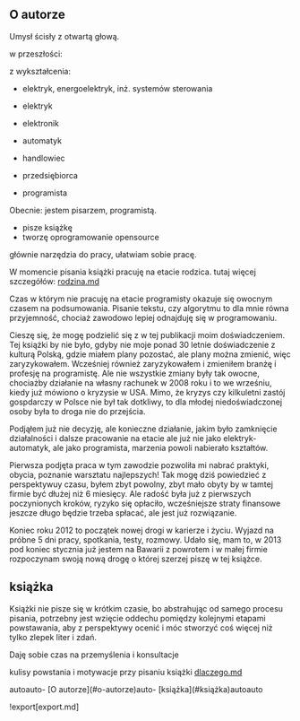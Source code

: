 ## O autorze

Umysł ścisły z otwartą głową.

w przeszłości:

z wykształcenia:
+ elektryk, energoelektryk, inż. systemów sterowania 

+ elektryk
+ elektronik
+ automatyk
+ handlowiec
+ przedsiębiorca
+ programista
 

Obecnie:
jestem pisarzem, programistą.

+ pisze książkę
+ tworzę oprogramowanie opensource

głównie narzędzia do pracy,
ułatwiam sobie pracę.


W momencie pisania książki pracuję na etacie rodzica.
tutaj więcej szczegółów: [rodzina.md](../4/rodzina.md)

Czas w którym nie pracuję na etacie programisty okazuje się owocnym czasem
na podsumowania.
Pisanie tekstu, czy algorytmu to dla mnie równa przyjemność, chociaż zawodowo lepiej odnajduję się w programowaniu.

Cieszę się, że mogę podzielić się z w tej publikacji moim doświadczeniem.
Tej książki by nie było, gdyby nie moje ponad 30 letnie doświadczenie z kulturą Polską, gdzie miałem plany pozostać,
ale plany można zmienić, więc zaryzykowałem.
Wcześniej również zaryzykowałem i zmieniłem branżę i profesję na programistę.
Ale nie wszystkie zmiany były tak owocne, chociażby działanie na własny rachunek w 2008 roku i to we wrześniu, kiedy już mówiono o kryzysie w USA.
Mimo, że kryzys czy kilkuletni zastój gospdarczy w Polsce nie był tak dotkliwy, to dla młodej niedoświadczonej osoby była to droga nie do przejścia.

Podjąłem już nie decyzję, ale konieczne działanie, jakim było zamknięcie działalności i dalsze pracowanie na etacie ale już nie jako elektryk-automatyk, ale jako programista, marzenia powoli nabierało kształtów.

Pierwsza podjęta praca w tym zawodzie pozwoliła mi nabrać praktyki, obycia, poznanie warsztatu najlepszych!
Tak mogę dziś powiedzieć z perspektywuy czasu, byłem zbyt powolny, zbyt mało obyty by w tamtej firmie być dłużej niż 6 miesięcy.
Ale radość była już z pierwszych poczynionych kroków, ryzyko się opłaciło, wcześniejsze straty finansowe jeszcze długo będzie trzeba spłacać, ale jest już rozwiązanie.

Koniec roku 2012 to początek nowej drogi w karierze i życiu.
Wyjazd na próbne 5 dni pracy, spotkania, testy, rozmowy.
Udało się, mam to, w 2013 pod koniec stycznia już jestem na Bawarii z powrotem i w małej firmie
rozpoczynam swoją nową drogę o której szerzej piszę w tej książce.



## książka

Książki nie pisze się w krótkim czasie, bo abstrahując od samego procesu pisania,
potrzebny jest wzięcie oddechu pomiędzy kolejnymi etapami powstawania,
aby z perspektywy ocenić  i móc stworzyć coś więcej niż tylko zlepek liter i zdań.

Daję sobie czas na przemyślenia i konsultacje

kulisy powstania i motywacje przy pisaniu książki
[dlaczego.md](../1/dlaczego.md)



<!-- TOC -->autoauto- [O autorze](#o-autorze)auto- [książka](#książka)autoauto<!-- /TOC -->
!export[export.md]